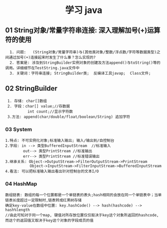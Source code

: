 

<h1 align = "center">学习 java</h1>

## 01 String对象/常量字符串连接: 深入理解加号(+)运算符的使用
      1. 问题:   (String对象/常量字符串)与(其他类对象/整数/浮点数/字符等数据类型)之间通过加号(+)连接起来时发生了什么事？怎么实现的?       
      2. 答案是: 涉及到StringBuilder实例对象的创建及方法append()与toString()等的调用。详细细节在TestString.java文件中      
      3. 关键词：字符串连接; StringBuilder类;  反编译工具javap;  Class文件;      
      
      
 ## 02  StringBuilder
     1. 存储: char[]数组
     2. 字段：char[] value;//存数据
              int count;//显示字符数
     3.方法: append(char/double/float/boolean/String) 追加字符


### 03 System
    1.特点: 不可实例化对象;标准输入输出; 输入/输出到/自控制台
    2.字段: in --> 类型BufferedInputStream  //标准输入
            out--> 类型PrintStream //标准输出
            err--> 类型PrintStream //标准错误输出
    3.继承关系: Object->OutputStream->FilterOutputStream->PrintStream
               Object->InputStream->FilterInputStream->BufferedInputStream
    4.看法: 可以把标准输入输出看出针对控制台的文本I/O

### 04 HashMap
    数组链表: 数组的每一个位置都是一个单链表的表头;hash相同的会放在同一个单链表中；当单链表长度超过一定限制时,链表转成红黑树存储
    确定key-value在数组中位置: key.hashCode() --> hash(hashcode) --> hash%length
    //由此可知对于同一个map, 键值对所存放位置仅仅取决于key这个对象所返回的hashcode,而这个的返回值又取决于key这个对象的字段成员的值
    

     
            




      

